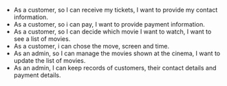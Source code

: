 - As a customer, so I can receive my tickets, I want to provide my contact information.
- As a customer, so i can pay, I want to provide payment information.
- As a customer, so I can decide which movie I want to watch, I want to see a list of movies.
- As a customer, i can chose the move, screen and time.
- As an admin, so I can manage the movies shown at the cinema, I want to update the list of movies.
- As an admin, I can keep records of customers, their contact details and payment details.
  